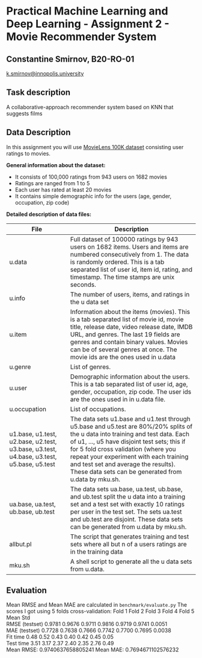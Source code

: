 # Practical Machine Learning and Deep Learning - Assignment 2 - Movie Recommender System
## Constantine Smirnov, B20-RO-01
k.smirnov@innopolis.university

## Task description

A collaborative-approach recommender system based on KNN that suggests films
## Data Description

In this assignment you will use [MovieLens 100K dataset](https://grouplens.org/datasets/movielens/100k/) consisting user ratings to movies.

**General information about the dataset:**
* It consists of 100,000 ratings from 943 users on 1682 movies
* Ratings are ranged from 1 to 5
* Each user has rated at least 20 movies
* It contains simple demographic info for the users (age, gender, occupation, zip code)

**Detailed description of data files:**

| **File** | **Description** |
| -------- | --------------- |
| u.data | Full dataset of 100000 ratings by 943 users on 1682 items. Users and items are numbered consecutively from 1. The data is randomly ordered. This is a tab separated list of user id, item id, rating, and timestamp. The time stamps are unix seconds. |
| u.info | The number of users, items, and ratings in the u data set |
| u.item | Information about the items (movies). This is a tab separated list of movie id, movie title, release date, video release date, IMDB URL, and genres. The last 19 fields are genres and contain binary values. Movies can be of several genres at once. The movie ids are the ones used in u.data |
| u.genre | List of genres. |
| u.user | Demographic information about the users. This is a tab separated list of user id, age, gender, occupation, zip code. The user ids are the ones used in in u.data file. |
| u.occupation | List of occupations. |
| u1.base, u1.test, u2.base, u2.test, u3.base, u3.test, u4.base, u3.test, u5.base, u5.test | The data sets u1.base and u1.test through u5.base and u5.test are 80%/20% splits of the u data into training and test data. Each of u1, ..., u5 have disjoint test sets; this if for 5 fold cross validation (where you repeat your experiment with each training and test set and average the results). These data sets can be generated from u.data by mku.sh. |
| ua.base, ua.test, ub.base, ub.test | The data sets ua.base, ua.test, ub.base, and ub.test split the u data into a training set and a test set with exactly 10 ratings per user in the test set. The sets ua.test and ub.test are disjoint. These data sets can be generated from u.data by mku.sh. |
| allbut.pl | The script that generates training and test sets where all but n of a users ratings are in the training data |
| mku.sh | A shell script to generate all the u data sets from u.data. |

## Evaluation

Mean RMSE and Mean MAE are calculated in `benchmark/evaluate.py`
The scores I got using 5 folds cross-validation: 
                  Fold 1  Fold 2  Fold 3  Fold 4  Fold 5  Mean    Std     
RMSE (testset)    0.9781  0.9676  0.9711  0.9816  0.9719  0.9741  0.0051  
MAE (testset)     0.7728  0.7638  0.7666  0.7742  0.7700  0.7695  0.0038  
Fit time          0.48    0.52    0.43    0.40    0.42    0.45    0.05    
Test time         3.51    3.17    2.37    2.40    2.35    2.76    0.49    
Mean RMSE: 0.9740637658805241
Mean MAE: 0.7694671102576232
